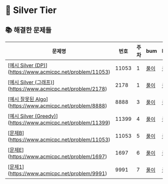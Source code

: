 # 🥈 Silver Tier


## 📚 해결한 문제들

| 문제명 | 번호 | 주차 | bum | hano | jin | 알고리즘 |
|--------|------|------|-----|------|-----|------|
| [[예시 Silver (DP)](https://www.acmicpc.net/problem/11053)](https://www.acmicpc.net/problem/11053) | 11053 | 1 | [풀이](https://github.com/B/11053_bum) | [풀이](https://github.com/B/11053_hano) | [풀이](https://github.com/B/11053_jin) | DP |
| [[예시 Silver (그래프)](https://www.acmicpc.net/problem/2178)](https://www.acmicpc.net/problem/2178) | 2178 | 1 | [풀이](https://github.com/C/2178_bum) | [풀이](https://github.com/C/2178_hano) | [풀이](https://github.com/C/2178_jin) | 그래프 |
| [[예시 잘못된 Algo](https://www.acmicpc.net/problem/8888)](https://www.acmicpc.net/problem/8888) | 8888 | 3 | [풀이](https://github.com/H/8888_bum) | [풀이](https://github.com/H/8888_hano) | [풀이](https://github.com/H/8888_jin) | dfs |
| [[예시 Silver (Greedy)](https://www.acmicpc.net/problem/11399)](https://www.acmicpc.net/problem/11399) | 11399 | 4 | [풀이](https://github.com/J/11399_bum) | [풀이](https://github.com/J/11399_hano) | [풀이](https://github.com/J/11399_jin) | Greedy |
| [[문제B](https://www.acmicpc.net/problem/11053)](https://www.acmicpc.net/problem/11053) | 11053 | 5 | [풀이](https://github.com/2) | [풀이](https://github.com/2) | [풀이](https://github.com/2) | DP |
| [[문제E](https://www.acmicpc.net/problem/1697)](https://www.acmicpc.net/problem/1697) | 1697 | 6 | [풀이](https://github.com/5) | [풀이](https://github.com/5) | [풀이](https://github.com/5) | BFS |
| [[문제1](...)](https://www.acmicpc.net/problem/9991) | 9991 | 7 | [풀이](...) | [풀이](...) | [풀이](...) | Greedy |
